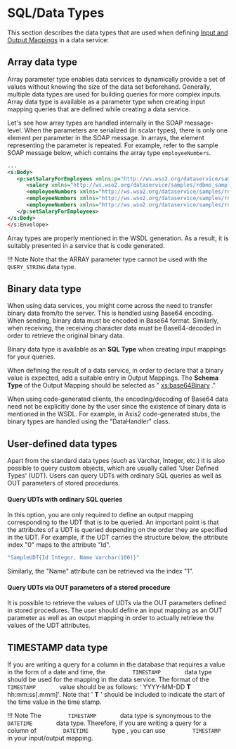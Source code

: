 # SQL/Data Types

This section describes the data types that are used when defining [Input and Output Mappings]({{base_path}}/reference/synapse-properties/data-services/query-parameters) in a data service:

## Array data type

Array parameter type enables data services to dynamically provide a set
of values without knowing the size of the data set beforehand.
Generally, multiple data types are used for building queries for more
complex inputs. Array data type is available as a parameter type when
creating input mapping queries that are defined while creating a data
service.  

Let's see how array types are handled internally in the SOAP
message-level. When the parameters are serialized (in scalar types),
there is only one element per parameter in the SOAP message. In arrays,
the element representing the parameter is repeated. For example, refer
to the sample SOAP message below, which contains the array type
`employeeNumbers`.

```xml
...
<s:Body>
   <p:setSalaryForEmployees xmlns:p="http://ws.wso2.org/dataservice/samples/rdbms_sample">
      <salary xmlns="http://ws.wso2.org/dataservice/samples/rdbms_sample">15000</salary>
      <employeeNumbers xmlns="http://ws.wso2.org/dataservice/samples/rdbms_sample">1002</employeeNumbers>
      <employeeNumbers xmlns="http://ws.wso2.org/dataservice/samples/rdbms_sample">2014</employeeNumbers>
      <employeeNumbers xmlns="http://ws.wso2.org/dataservice/samples/rdbms_sample">4411</employeeNumbers>
   </p:setSalaryForEmployees>
</s:Body>
</s:Envelope>
```

Array types are properly mentioned in the WSDL generation. As a result,
it is suitably presented in a service that is code generated.

!!! Note
	Note that the ARRAY parameter type cannot be used with the `QUERY_STRING` data type.

## Binary data type

When using data services, you might come across the need to transfer binary
data from/to the server. This is handled using Base64 encoding. When
sending, binary data must be encoded in Base64 format. Similarly, when
receiving, the receiving character data must be Base64-decoded in order
to retrieve the original binary data.

Binary data type is available as an **SQL Type** when creating input
mappings for your queries.

When defining the result of a data service, in order to declare that a
binary value is expected, add a suitable entry in Output Mappings. The
**Schema Type** of the Output Mapping should be selected as "
[xs:base64Binary](http://xsbase64Binary) ."

When using code-generated clients, the encoding/decoding of Base64 data
need not be explicitly done by the user since the existence of binary
data is mentioned in the WSDL. For example, in Axis2 code-generated
stubs, the binary types are handled using the "DataHandler" class.

## User-defined data types

Apart from the standard data types (such as Varchar, Integer, etc.) it is also possible to query custom objects, which are usually called 'User Defined Types' (UDT). Users can query UDTs
with ordinary SQL queries as well as OUT parameters of stored procedures.

#### Query UDTs with ordinary SQL queries 

In this option, you are only required to define an output mapping
corresponding to the UDT that is to be queried. An important point is that the
attributes of a UDT is queried depending on the order they are specified
in the UDT. For example, if the UDT carries the structure below, the
attribute index "0" maps to the attribute "Id".  

```bash
"SampleUDT{Id Integer, Name Varchar(100)}"
```

Similarly, the "Name" attribute can be retrieved via the index "1".

#### Query UDTs via OUT parameters of a stored procedure 

It is possible to retrieve the values of UDTs via the OUT parameters
defined in stored procedures. The user should define an input mapping as
an OUT parameter as well as an output mapping in order to actually
retrieve the values of the UDT attributes.   

## TIMESTAMP data type

If you are writing a query for a column in the database that requires a
value in the form of a date and time, the `         TIMESTAMP        `
data type should be used for the mapping in the data service. The format
of the `         TIMESTAMP        ` value should be as follows: '
YYYY-MM-DD **T** hh:mm:ss\[.mmm\]'. Note that ' **T** ' should be
included to indicate the start of the time value in the time stamp.

!!! Note
    The `         TIMESTAMP        ` data type is synonymous to the `         DATETIME        ` data type. Therefore, if you are writing a query for a column of `         DATETIME        ` type , you can use `         TIMESTAMP        ` in your input/output mapping.